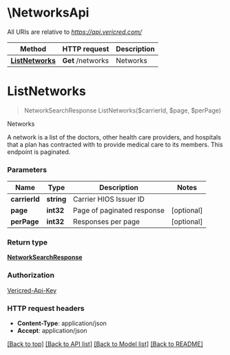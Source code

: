 # \NetworksApi

All URIs are relative to *https://api.vericred.com/*

Method | HTTP request | Description
------------- | ------------- | -------------
[**ListNetworks**](NetworksApi.md#ListNetworks) | **Get** /networks | Networks


# **ListNetworks**
> NetworkSearchResponse ListNetworks($carrierId, $page, $perPage)

Networks

A network is a list of the doctors, other health care providers,
and hospitals that a plan has contracted with to provide medical care to
its members. This endpoint is paginated.


### Parameters

Name | Type | Description  | Notes
------------- | ------------- | ------------- | -------------
 **carrierId** | **string**| Carrier HIOS Issuer ID | 
 **page** | **int32**| Page of paginated response | [optional] 
 **perPage** | **int32**| Responses per page | [optional] 

### Return type

[**NetworkSearchResponse**](NetworkSearchResponse.md)

### Authorization

[Vericred-Api-Key](../README.md#Vericred-Api-Key)

### HTTP request headers

 - **Content-Type**: application/json
 - **Accept**: application/json

[[Back to top]](#) [[Back to API list]](../README.md#documentation-for-api-endpoints) [[Back to Model list]](../README.md#documentation-for-models) [[Back to README]](../README.md)

